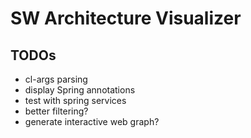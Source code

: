 # SW Architecture Visualizer

## TODOs
- cl-args parsing
- display Spring annotations
- test with spring services
- better filtering?
- generate interactive web graph?

